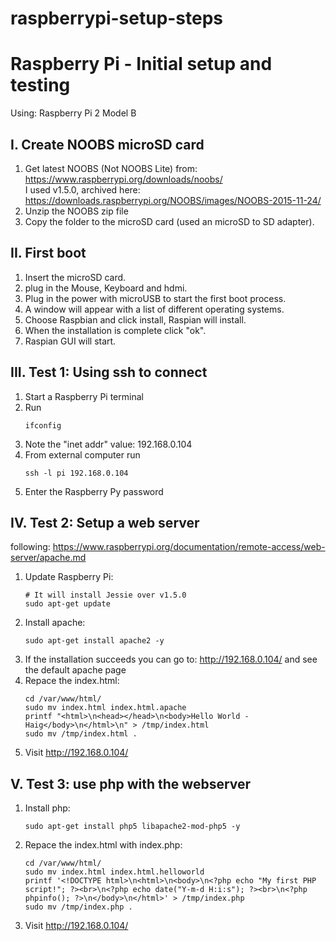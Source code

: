 # raspberrypi-setup-steps
Raspberry Pi  - Initial setup and testing
=========================================

Using: Raspberry Pi 2 Model B

I. Create NOOBS microSD card
----------------------------

   1. Get latest NOOBS (Not NOOBS Lite) from: https://www.raspberrypi.org/downloads/noobs/  
      I used v1.5.0, archived here: https://downloads.raspberrypi.org/NOOBS/images/NOOBS-2015-11-24/
   2. Unzip the NOOBS zip file
   3. Copy the folder to the microSD card (used an microSD to SD adapter).
   
II. First boot
--------------

   1. Insert the microSD card.
   2. plug in the Mouse, Keyboard and hdmi.
   3. Plug in the power with microUSB to start the first boot process.
   4. A window will appear with a list of different operating systems.
   5. Choose Raspbian and click install, Raspian will install.
   6. When the installation is complete click "ok".
   7. Raspian GUI will start.
   
III. Test 1: Using ssh to connect
---------------------------------

   1. Start a Raspberry Pi terminal
   2. Run
      ```
      ifconfig
      ```
   3. Note the "inet addr" value: 192.168.0.104
   4. From external computer run 
      ```
      ssh -l pi 192.168.0.104
      ```
   5. Enter the Raspberry Py password

IV. Test 2: Setup a web server
------------------------------

following: https://www.raspberrypi.org/documentation/remote-access/web-server/apache.md

   1. Update Raspberry Pi:
      ```
      # It will install Jessie over v1.5.0
      sudo apt-get update 
      ```
   2. Install apache:
      ```
      sudo apt-get install apache2 -y
      ```
   3. If the installation succeeds you can go to: http://192.168.0.104/ and see the default apache page
   4. Repace the index.html: 
      ```
      cd /var/www/html/  
      sudo mv index.html index.html.apache  
      printf "<html>\n<head></head>\n<body>Hello World - Haig</body>\n</html>\n" > /tmp/index.html  
      sudo mv /tmp/index.html .  
      ```
   5. Visit http://192.168.0.104/

V. Test 3: use php with the webserver
-------------------------------------

   1. Install php:
      ```
      sudo apt-get install php5 libapache2-mod-php5 -y
      ```
   2. Repace the index.html with index.php:
      ```
      cd /var/www/html/
      sudo mv index.html index.html.helloworld
      printf '<!DOCTYPE html>\n<html>\n<body>\n<?php echo "My first PHP script!"; ?><br>\n<?php echo date("Y-m-d H:i:s"); ?><br>\n<?php phpinfo(); ?>\n</body>\n</html>' > /tmp/index.php
      sudo mv /tmp/index.php .
      ```
   3. Visit http://192.168.0.104/

